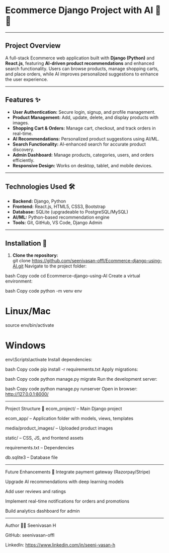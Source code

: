 # Ecommerce Django Project with AI 🛒🤖

---

## Project Overview
A full-stack Ecommerce web application built with **Django (Python)** and **React.js**, featuring **AI-driven product recommendations** and enhanced search functionality. Users can browse products, manage shopping carts, and place orders, while AI improves personalized suggestions to enhance the user experience.

---

## Features ✨
- **User Authentication:** Secure login, signup, and profile management.  
- **Product Management:** Add, update, delete, and display products with images.  
- **Shopping Cart & Orders:** Manage cart, checkout, and track orders in real-time.  
- **AI Recommendations:** Personalized product suggestions using AI/ML.  
- **Search Functionality:** AI-enhanced search for accurate product discovery.  
- **Admin Dashboard:** Manage products, categories, users, and orders efficiently.  
- **Responsive Design:** Works on desktop, tablet, and mobile devices.  

---

## Technologies Used 🛠️
- **Backend:** Django, Python  
- **Frontend:** React.js, HTML5, CSS3, Bootstrap  
- **Database:** SQLite (upgradeable to PostgreSQL/MySQL)  
- **AI/ML:** Python-based recommendation engine  
- **Tools:** Git, GitHub, VS Code, Django Admin  

---

## Installation 🚀
1. **Clone the repository:**  
git clone https://github.com/seenivasan-offl/Ecommerce-django-using-AI.git
Navigate to the project folder:

bash
Copy code
cd Ecommerce-django-using-AI
Create a virtual environment:

bash
Copy code
python -m venv env
# Linux/Mac
source env/bin/activate
# Windows
env\Scripts\activate
Install dependencies:

bash
Copy code
pip install -r requirements.txt
Apply migrations:

bash
Copy code
python manage.py migrate
Run the development server:

bash
Copy code
python manage.py runserver
Open in browser: http://127.0.0.1:8000/

---

Project Structure 📂
ecom_project/ – Main Django project

ecom_app/ – Application folder with models, views, templates

media/product_images/ – Uploaded product images

static/ – CSS, JS, and frontend assets

requirements.txt – Dependencies

db.sqlite3 – Database file

---

Future Enhancements 🌟
Integrate payment gateway (Razorpay/Stripe)

Upgrade AI recommendations with deep learning models

Add user reviews and ratings

Implement real-time notifications for orders and promotions

Build analytics dashboard for admin

---

Author 👨‍💻
Seenivasan H

GitHub: seenivasan-offl

LinkedIn: https://www.linkedin.com/in/seeni-vasan-h

